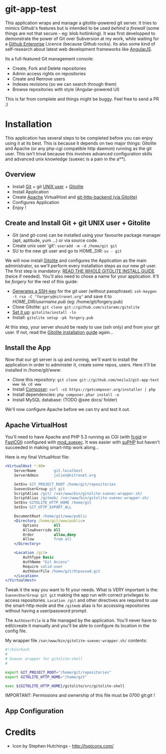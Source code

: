 git-app-test
============

This application wraps and manage a gitolite-powered git server. It tries to mimics Github's features but is intended to be used *behind a firewall* (some things are not that secure - eg: blob hotlinking). It was first developped to demonstrate the power of Git over Subversion at my work, while waiting for a [Github Enterprise](https://enterprise.github.com/) Licence (because Github rocks). Its also some kind of self-research about latest web development frameworks like [AngularJS](http://angularjs.org/).

Its a full-featured Git management console:
* Create, Fork and Delete repositories
* Admin access rights on repositories
* Create and Remove users
* Indexes revisions (so we can search through them)
* Browse repositories with style (Angular-powered UI)

This is far from complete and things might be buggy. Feel free to send a PR ;)

Installation
============

This application has several steps to be completed before you can enjoy using it at its best. This is because it depends on two major things: Gitolite and Apache (or any php-cgi compatible http daemon) running as the git user. This isn't trival because this involves advanced configuration skills and advanced unix knowledge (suexec is a pain in the a**).


Overview
--------

* Install [Git](http://git-scm.com/) + git [UNIX user](http://www.linuxmanpages.com/man8/useradd.8.php) + [Gitolite](http://gitolite.com/)
* Install Application
* Create [Apache](http://httpd.apache.org) VirtualHost and [git-http-backend (via Gitolite)](http://gitolite.com/gitolite/http.html)
* Configures Application
* Enjoy !

Create and Install Git + git UNIX user + Gitolite
-------------------------------------------------

* Git (and git-core) can be installed using your favourite package manager (apt, aptitude, yum ...) or via source code.
* Create unix user 'git': ```useradd -m -d /home/git git``` 
* SU to the new git user and go to HOME_DIR: ```su - git```

We will now install [Gitolite](http://gitolite.com/) and configures the Application as the main administrator, so we'll perform every installation steps as our new *git* user. The first step is mandatory: [READ THE WHOLE GITOLITE INSTALL GUIDE](http://gitolite.com/gitolite/master-toc.html) (twice if needed). You'll also need to chose a name for your application. It'll be *forgery* for the rest of this guide:

* [Generates a SSH-key](https://help.github.com/articles/generating-ssh-keys) for the git user (without passphrase): ```ssh-keygen -t rsa -C "forgery@nitronet.org"``` and save it to *HOME_DIR/username.pub* (eg: /home/git/forgery.pub)
* Clone Gitolite: ```git clone git://github.com/sitaramc/gitolite``` 
* [Set it up](http://gitolite.com/gitolite/qi.html): ```gitolite/install -ln``` 
* Install: ```gitolite setup -pk forgery.pub```
 
At this step, your server should be ready to use (ssh only) and from your git user. If not, read the [Gitolite installation guide](http://gitolite.com/gitolite/master-toc.html) again...


Install the App
---------------

Now that our git server is up and running, we'll want to install the application in order to administer it, create some repos, users. Here it'll be installed in /home/git/www:

* Clone this repository: ```git clone git://github.com/neiluJ/git-app-test www && cd www``` 
* Install [Composer](http://getcomposer.org/): ```curl -sS https://getcomposer.org/installer | php```
* Install dependencies: ```php composer.phar install -o```
* Install MySQL database: (TODO @see docs/ folder)

We'll now configure Apache before we can try and test it out.

Apache VirtualHost
------------------

You'll need to have Apache and PHP 5.3 running as CGI (with [fcgid](http://httpd.apache.org/mod_fcgid/) or [FastCGI](http://www.fastcgi.com/mod_fastcgi/docs/mod_fastcgi.html)) configured with [mod_suexec](http://httpd.apache.org/docs/2.2/en/mod/mod_suexec.html). It was easier with [suPHP](www.suphp.org) but haven't succeeded in making smart-http work along... 

Here is my final VirtualHost file:

``` apache
<VirtualHost *:80>
    ServerName        git.localhost
    ServerAdmin       julien@nitronet.org

    SetEnv GIT_PROJECT_ROOT /home/git/repositories
    SuexecUserGroup git git
    ScriptAlias /git/ /var/www/bin/gitolite-suexec-wrapper.sh/
    ScriptAlias /gitmob/ /var/www/bin/gitolite-suexec-wrapper.sh/
    SetEnv GITOLITE_HTTP_HOME /home/git
    SetEnv GIT_HTTP_EXPORT_ALL	

    DocumentRoot /home/git/www/public
    <Directory /home/git/www/public>
        Options       All
        AllowOverride All
        Order         allow,deny
        Allow         from all
    </Directory>

    <Location /git>
        AuthType Basic
        AuthName "Git Access"
        Require valid-user
        AuthUserFile /home/git/htpasswd.git
    </Location>
</VirtualHost>
``` 

Tweak it the way you want to fit your needs. What is VERY important is the: ```SuexecUserGroup git git``` making the app run with correct privileges to access repositories. ```Location /git``` and other directives are required to use the  smart-http mode and the ```/gitmob``` alias is for accessing repositories without having a user/password prompt. 

The ```AuthUserFile``` is a file managed by the application. You'll never have to edit/create it manually and you'll be able to configure its location in the config file.

My wrapper file ```/var/www/bin/gitolite-suexec-wrapper.sh/``` contents:

``` bash
#!/bin/bash
#
# Suexec wrapper for gitolite-shell
#

export GIT_PROJECT_ROOT="/home/git/repositories"
export GITOLITE_HTTP_HOME="/home/git"

exec ${GITOLITE_HTTP_HOME}/gitolite/src/gitolite-shell
```

IMPORTANT: Permissions and ownership of this file must be 0700 git:git !

App Configuration
-----------------

Credits
=======

* Icon by Stephen Hutchings - http://typicons.com/
